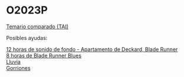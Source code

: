 # O2023P

[Temario comparado (TAI)](tai_temariovs.md)

Posibles ayudas:

[12 horas de sonido de fondo - Apartamento de Deckard, Blade Runner](https://www.youtube.com/watch?v=O7FhEpif1cA)<br/>
[8 horas de Blade Runner Blues](https://www.youtube.com/watch?v=ypJHCm0Omao)<br/>
[Lluvia](https://www.youtube.com/watch?v=SMLnIQTGTp0)<br/>
[Gorriones](https://www.youtube.com/watch?v=MFgnra9Hjmw)
